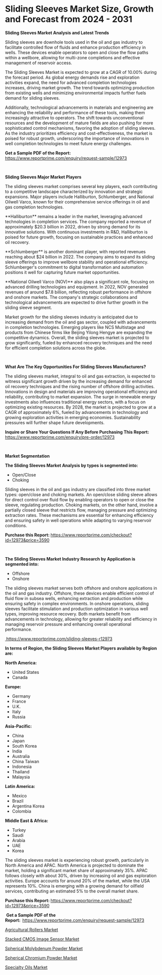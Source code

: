 <p><h1>Sliding Sleeves Market Size, Growth and Forecast from 2024 - 2031</h1></p><p><strong>Sliding Sleeves Market Analysis and Latest Trends</strong></p>
<p><p>Sliding sleeves are downhole tools used in the oil and gas industry to facilitate controlled flow of fluids and enhance production efficiency in wells. These devices enable operators to open and close the flow paths within a wellbore, allowing for multi-zone completions and effective management of reservoir access.</p><p>The Sliding Sleeves Market is expected to grow at a CAGR of 10.00% during the forecast period. As global energy demands rise and exploration activities expand, the need for advanced completion technologies increases, driving market growth. The trend towards optimizing production from existing wells and minimizing environmental impacts further fuels demand for sliding sleeves.</p><p>Additionally, technological advancements in materials and engineering are enhancing the reliability and performance of these tools, making them increasingly attractive to operators. The shift towards unconventional resources and the development of mature fields are also pushing for more sophisticated control mechanisms, favoring the adoption of sliding sleeves. As the industry prioritizes efficiency and cost-effectiveness, the market is poised for robust growth, underscoring the importance of innovations in well completion technologies to meet future energy challenges.</p></p>
<p><strong>Get a Sample PDF of the Report:&nbsp;</strong> <a href="https://www.reportprime.com/enquiry/request-sample/12973">https://www.reportprime.com/enquiry/request-sample/12973</a></p>
<p>&nbsp;</p>
<p><strong>Sliding Sleeves Major Market Players</strong></p>
<p><p>The sliding sleeves market comprises several key players, each contributing to a competitive landscape characterized by innovation and strategic expansions. Major players include Halliburton, Schlumberger, and National Oilwell Varco, known for their comprehensive service offerings in oil and gas completion technologies.</p><p>**Halliburton** remains a leader in the market, leveraging advanced technologies in completion services. The company reported a revenue of approximately $20.3 billion in 2022, driven by strong demand for its innovative solutions. With continuous investments in R&D, Halliburton is poised for future growth, focusing on sustainable practices and enhanced oil recovery.</p><p>**Schlumberger** is another dominant player, with reported revenues reaching about $24 billion in 2022. The company aims to expand its sliding sleeve offerings to improve wellbore stability and operational efficiency. Schlumberger's commitment to digital transformation and automation positions it well for capturing future market opportunities.</p><p>**National Oilwell Varco (NOV)** also plays a significant role, focusing on advanced drilling technologies and equipment. In 2022, NOV generated revenues of around $7.8 billion, reflecting robust performance in offshore and onshore markets. The company's strategic collaborations and technological advancements are expected to drive further growth in the sliding sleeve segment.</p><p>Market growth for the sliding sleeves industry is anticipated due to increasing demand from the oil and gas sector, coupled with advancements in completion technologies. Emerging players like NCS Multistage and products from Chinese firms like Beijing Yilong Hengye are expanding the competitive dynamics. Overall, the sliding sleeves market is projected to grow significantly, fueled by enhanced recovery techniques and the need for efficient completion solutions across the globe.</p></p>
<p>&nbsp;</p>
<p><strong>What Are The Key Opportunities For Sliding Sleeves Manufacturers?</strong></p>
<p><p>The sliding sleeves market, integral to oil and gas extraction, is expected to witness significant growth driven by the increasing demand for enhanced oil recovery techniques and the rising number of offshore drilling activities. Innovations in design and materials are improving operational efficiency and reliability, contributing to market expansion. The surge in renewable energy investments also influences traditional energy sectors, with a focus on optimizing existing resources. By 2028, the market is projected to grow at a CAGR of approximately 6%, fueled by advancements in technology and growing exploration activities in emerging economies. Sustainability pressures will further shape future developments.</p></p>
<p><strong>Inquire or Share Your Questions If Any Before Purchasing This Report:</strong> <a href="https://www.reportprime.com/enquiry/pre-order/12973">https://www.reportprime.com/enquiry/pre-order/12973</a></p>
<p>&nbsp;</p>
<p><strong>Market Segmentation</strong></p>
<p><strong>The Sliding Sleeves Market Analysis by types is segmented into:</strong></p>
<p><ul><li>Open/Close</li><li>Choking</li></ul></p>
<p><p>Sliding sleeves in the oil and gas industry are classified into three market types: open/close and choking markets. An open/close sliding sleeve allows for direct control over fluid flow by enabling operators to open or close the sleeve, regulating production. Choking markets, on the other hand, involve a partially closed sleeve that restricts flow, managing pressure and optimizing extraction rates. These mechanisms are essential for enhancing efficiency and ensuring safety in well operations while adapting to varying reservoir conditions.</p></p>
<p><strong>Purchase this Report:&nbsp;</strong><a href="https://www.reportprime.com/checkout?id=12973&price=3590">https://www.reportprime.com/checkout?id=12973&price=3590</a></p>
<p>&nbsp;</p>
<p><strong>The Sliding Sleeves Market Industry Research by Application is segmented into:</strong></p>
<p><ul><li>Offshore</li><li>Onshore</li></ul></p>
<p><p>The sliding sleeves market serves both offshore and onshore applications in the oil and gas industry. Offshore, these devices enable efficient control of fluid flow in subsea wells, enhancing extraction and production while ensuring safety in complex environments. In onshore operations, sliding sleeves facilitate stimulation and production optimization in various well types, improving resource recovery. Both markets benefit from advancements in technology, allowing for greater reliability and efficiency in managing reservoir pressure and enhancing overall operational performance.</p></p>
<p><a href="https://www.reportprime.com/sliding-sleeves-r12973">&nbsp;https://www.reportprime.com/sliding-sleeves-r12973</a></p>
<p><strong>In terms of Region, the Sliding Sleeves Market Players available by Region are:</strong></p>
<p>
    <p> <strong> North America: </strong>
        <ul>
            <li>United States</li>
            <li>Canada</li>
        </ul>
        </p> 
    <p> <strong> Europe: </strong>
        <ul>
            <li>Germany</li>
            <li>France</li>
            <li>U.K.</li>
            <li>Italy</li>
            <li>Russia</li>
        </ul>
        </p> 
    <p> <strong> Asia-Pacific: </strong>
        <ul>
            <li>China</li>
            <li>Japan</li>
            <li>South Korea</li>
            <li>India</li>
            <li>Australia</li>
            <li>China Taiwan</li>
            <li>Indonesia</li>
            <li>Thailand</li>
            <li>Malaysia</li>
        </ul>
        </p> 
    <p> <strong> Latin America: </strong>
        <ul>
            <li>Mexico</li>
            <li>Brazil</li>
            <li>Argentina Korea</li>
            <li>Colombia</li>
        </ul>
        </p> 
    <p> <strong> Middle East & Africa: </strong>
        <ul>
            <li>Turkey</li>
            <li>Saudi</li>
            <li>Arabia</li>
            <li>UAE</li>
            <li>Korea</li>
        </ul>
    </p>
    </p>
<p><p>The sliding sleeves market is experiencing robust growth, particularly in North America and APAC. North America is projected to dominate the market, holding a significant market share of approximately 35%. APAC follows closely with about 30%, driven by increasing oil and gas exploration activities. Europe accounts for around 20% of the market, while the USA represents 10%. China is emerging with a growing demand for oilfield services, contributing an estimated 5% to the overall market share.</p></p>
<p><strong>Purchase this Report: </strong><a href="https://www.reportprime.com/checkout?id=12973&price=3590">https://www.reportprime.com/checkout?id=12973&price=3590</a></p>
<p>&nbsp;<strong>Get a Sample PDF of the Report:&nbsp;&nbsp;</strong><a href="https://www.reportprime.com/enquiry/request-sample/12973">https://www.reportprime.com/enquiry/request-sample/12973</a></p>
<p><strong></strong></p>
<p><p><a href="https://medium.com/@darrensipes2023/exploring-agricultural-rollers-market-dynamics-global-trends-and-future-growth-prospects-816c9f0e4a32">Agricultural Rollers Market</a></p><p><a href="https://www.linkedin.com/pulse/evaluating-global-stacked-cmos-image-sensor-market-trends-lnnpe?trackingId=UR1qRh6tQAGZg9sDSAt1ig%3D%3D">Stacked CMOS Image Sensor Market</a></p><p><a href="https://issuu.com/reportprime-2/docs/spherical-molybdenum-powder-market-_4e9de5d80eb564">Spherical Molybdenum Powder Market</a></p><p><a href="https://issuu.com/reportprime-2/docs/spherical-chromium-powder-market-si_d1d219b84dc7a0">Spherical Chromium Powder Market</a></p><p><a href="https://www.linkedin.com/pulse/specialty-oils-market-research-report-exploring-size-revenue-atgyf?trackingId=vyrdAFDHQOKoZqpLiv%2FV%2Bw%3D%3D">Specialty Oils Market</a></p></p>